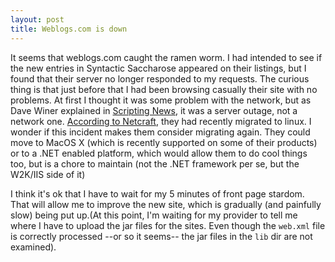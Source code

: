 ```yaml
---
layout: post
title: Weblogs.com is down
---
```


It seems that weblogs.com caught the ramen worm. I had intended to see if the new entries in Syntactic Saccharose appeared on their listings, but I found that their server no longer responded to my requests. The curious thing is that just before that I had been browsing casually their site with no problems. At first I thought it was some problem with the network, but as Dave Winer explained in <a href="http://scriptingnews.userland.com/backissues/2002/04/30#lcdb25d57b0eabf587d5c47030e8a1651">Scripting News</a>, it was a server outage, not a network one. <a href="http://uptime.netcraft.com/up/graph?display=uptime&site=www.weblogs.com">According to Netcraft</a>, they had recently migrated to linux. I wonder if this incident makes them consider migrating again. They could move to MacOS X (which is recently supported on some of their products) or to a .NET enabled platform, which would allow them to do cool things too, but is a chore to maintain (not the .NET framework per se, but the W2K/IIS side of it)

I think it's ok that I have to wait for my 5 minutes of front page stardom. That will allow me to improve the new site, which is gradually (and painfully slow) being put up.(At this point, I'm waiting for my provider to tell me where I have to upload the jar files for the sites. Even though the <code>web.xml</code> file is correctly processed --or so it seems-- the jar files in the <code>lib</code> dir are not examined).
